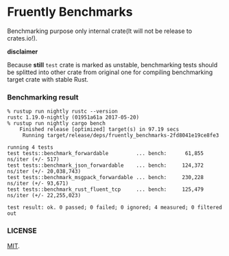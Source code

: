Fruently Benchmarks
===

Benchmarking purpose only internal crate(It will not be release to crates.io!).

**disclaimer**

Because __still__ `test` crate is marked as unstable, benchmarking tests should be splitted into other crate from original one for compiling benchmarking target crate with stable Rust.

### Benchmarking result

```log
% rustup run nightly rustc --version
rustc 1.19.0-nightly (01951a61a 2017-05-20)
% rustup run nightly cargo bench
    Finished release [optimized] target(s) in 97.19 secs
     Running target/release/deps/fruently_benchmarks-2fd8041e19ce8fe3

running 4 tests
test tests::benchmark_forwardable         ... bench:      61,855 ns/iter (+/- 517)
test tests::benchmark_json_forwardable    ... bench:     124,372 ns/iter (+/- 20,038,743)
test tests::benchmark_msgpack_forwardable ... bench:     230,228 ns/iter (+/- 93,671)
test tests::benchmark_rust_fluent_tcp     ... bench:     125,479 ns/iter (+/- 22,255,023)

test result: ok. 0 passed; 0 failed; 0 ignored; 4 measured; 0 filtered out
```

### LICENSE

[MIT](LICENSE).

